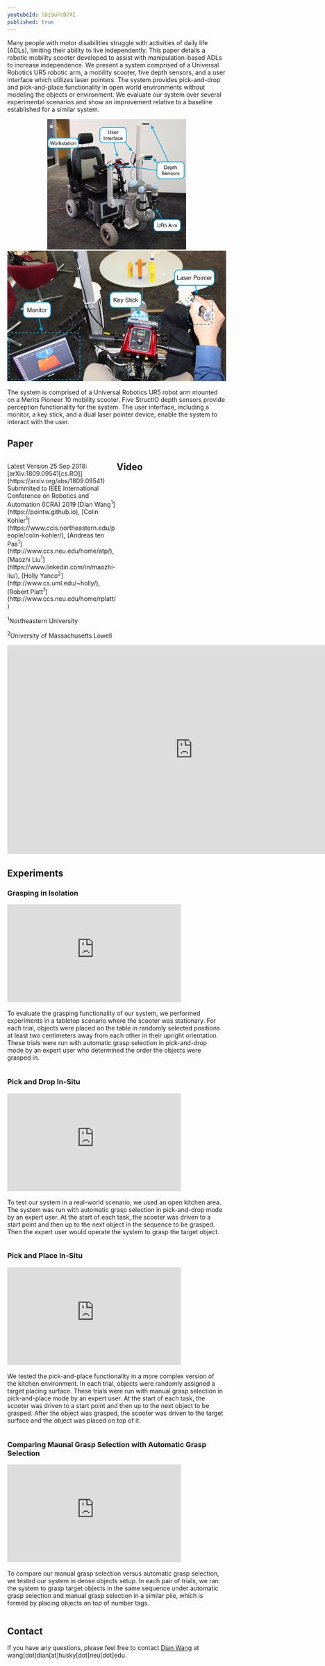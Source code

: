 ```yaml
---
youtubeId: lDi9uFcD7XI
published: true
---
```


Many people with motor disabilities struggle with activities of daily life (ADLs), limiting their ability to live independently. This paper details a robotic mobility scooter developed to assist with manipulation-based ADLs to increase independence. We present a system comprised of a Universal Robotics UR5 robotic arm, a mobility scooter, five depth sensors, and a user interface which utilizes laser pointers. The system provides pick-and-drop and pick-and-place functionality in open world environments without modeling the objects or environment. We evaluate our system over several experimental scenarios and show an improvement relative to a baseline established for a similar system.

<div style="text-align:center">
	<img src="img/system.JPG" alt="system" height="300"/>
  	<img src="img/interface.JPG" alt="system" height="300"/>
</div>

The system is comprised of a Universal Robotics UR5 robot arm mounted on a Merits Pioneer 10 mobility scooter. Five StructIO depth sensors provide perception functionality for the system. The user interface, including a monitor, a key stick, and a dual laser pointer device, enable the system to interact with the user.

## Paper
<div style="float:left;width:50%;">
  <p>
    Latest Version 25 Sep 2018: [arXiv:1809.09541[cs.RO]](https://arxiv.org/abs/1809.09541)
    Submmited to IEEE International Conference on Robotics and Automation (ICRA) 2019
    [Dian Wang<sup>1</sup>](https://pointw.github.io), 
[Colin Kohler<sup>1</sup>](https://www.ccis.northeastern.edu/people/colin-kohler/), 
[Andreas ten Pas<sup>1</sup>](http://www.ccs.neu.edu/home/atp/), 
[Maozhi Liu<sup>1</sup>](https://www.linkedin.com/in/maozhi-liu/), 
[Holly Yanco<sup>2</sup>](http://www.cs.uml.edu/~holly/), 
[Robert Platt<sup>1</sup>](http://www.ccs.neu.edu/home/rplatt/)


<sup>1</sup>Northeastern University

<sup>2</sup>University of Massachusetts Lowell </p >
</div>

## Video
<div style="text-align:center">
	<iframe width="853" height="480" src="https://www.youtube.com/embed/-FqXRtMlc4U" frameborder="0" allow="autoplay; encrypted-media" allowfullscreen></iframe>
</div>

## Experiments
### Grasping in Isolation

<div>
  <div style="float:left; width:450px;">
    <iframe width="400" height="225" src="https://www.youtube.com/embed/4sy7esFrItU?rel=0" frameborder="0" allow="autoplay; encrypted-media" allowfullscreen></iframe>
  </div>
  <div style="float:left; max-width:500px">
    <p>To evaluate the grasping functionality of our system, we performed experiments in a tabletop scenario where the scooter was stationary. For each trial, objects were placed on the table in randomly selected positions at least two centimeters away from each other in their upright orientation. These trials were run with automatic grasp selection in pick-and-drop mode by an expert user who determined the order the objects were grasped in.</p >
  </div>
</div>

<div style="clear:both"></div>

### Pick and Drop In-Situ
<div>
  <div style="float:left; width:450px;">
    <iframe width="400" height="225" src="https://www.youtube.com/embed/cfigrh8n-4s" frameborder="0" allow="autoplay; encrypted-media" allowfullscreen></iframe>
  </div>
  <div style="float:left; max-width:500px">
    <p>To test our system in a real-world scenario, we used an open kitchen area. The system was run with automatic grasp selection in pick-and-drop mode by an expert user. At the start of each task, the scooter was driven to a start point and then up to the next object in the sequence to be grasped. Then the expert user would operate the system to grasp the target object.</p >
  </div>
</div>

<div style="clear:both"></div>

### Pick and Place In-Situ
<div>
  <div style="float:left; width:450px;">
    <iframe width="400" height="225" src="https://www.youtube.com/embed/T-kR89dqwQY" frameborder="0" allow="autoplay; encrypted-media" allowfullscreen></iframe>
  </div>
  <div style="float:left; max-width:500px">
    <p>We tested the pick-and-place functionality in a more complex version of the kitchen environment. In each trial, objects were randomly assigned a target placing surface. These trials were run with manual grasp selection in pick-and-place mode by an expert user. At the start of each task, the scooter was driven to a start point and then up to the next object to be grasped. After the object was grasped, the scooter was driven to the target surface and the object was placed on top of it. </p >
  </div>
</div>

<div style="clear:both"></div>

### Comparing Maunal Grasp Selection with Automatic Grasp Selection
<div>
  <div style="float:left; width:450px;">
    <iframe width="400" height="225" src="https://www.youtube.com/embed/VT1dWXVGBXA" frameborder="0" allow="autoplay; encrypted-media" allowfullscreen></iframe>
  </div>
  <div style="float:left; max-width:500px">
    <p>To compare our manual grasp selection versus automatic grasp selection, we tested our system in dense objects setup. In each pair of trials, we ran the system to grasp target objects in the same sequence under automatic grasp selection and manual grasp selection in a similar pile, which is formed by placing objects on top of number tags.  </p >
  </div>
</div>

<div style="clear:both"></div>


<!-- ## System Workflow
### Interface WorkFlow
<div style="text-align:center">
	<img src="img/interface.png" alt="interface_flow" width="900"/>
</div>
### Grasping WorkFlow
<div style="text-align:center">
	<img src="img/grasping.png" alt="grasping_flow" width="700"/>
</div>
-->

## Contact
If you have any questions, please feel free to contact [Dian Wang](https://pointw.github.io) at wang[dot]dian[at]husky[dot]neu[dot]edu.
